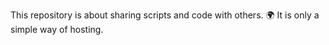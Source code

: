 This repository is about sharing scripts and code with others. 🌍
It is only a simple way of hosting.
